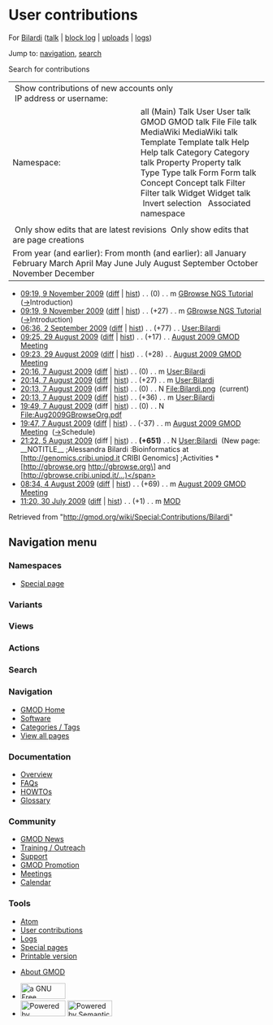 <div id="mw-page-base" class="noprint">

</div>

<div id="mw-head-base" class="noprint">

</div>

<div id="content" class="mw-body" role="main">

<span id="top"></span>

<div id="mw-js-message" style="display:none;">

</div>



# <span dir="auto">User contributions</span>

<div id="bodyContent">

<div id="contentSub">

For [Bilardi](/wiki/User:Bilardi "User:Bilardi") (<a
href="/mediawiki/index.php?title=User_talk:Bilardi&amp;action=edit&amp;redlink=1"
class="new" title="User talk:Bilardi (page does not exist)">talk</a> \|
[block
log](/mediawiki/index.php?title=Special:Log/block&page=User%3ABilardi "Special:Log/block")
\|
[uploads](/wiki/Special:ListFiles/Bilardi "Special:ListFiles/Bilardi")
\| [logs](/wiki/Special:Log/Bilardi "Special:Log/Bilardi"))

</div>

<div id="jump-to-nav" class="mw-jump">

Jump to: [navigation](#mw-navigation), [search](#p-search)

</div>

<div id="mw-content-text">

Search for contributions

<table class="mw-contributions-table">
<colgroup>
<col style="width: 50%" />
<col style="width: 50%" />
</colgroup>
<tbody>
<tr class="odd">
<td colspan="2"> Show contributions of new accounts only<br />
 IP address or username:</td>
</tr>
<tr class="even">
<td class="mw-label">Namespace:</td>
<td>all (Main) Talk User User talk GMOD GMOD talk File File talk
MediaWiki MediaWiki talk Template Template talk Help Help talk Category
Category talk Property Property talk Type Type talk Form Form talk
Concept Concept talk Filter Filter talk Widget Widget talk  
 Invert selection 
 Associated namespace </td>
</tr>
<tr class="odd">
<td colspan="2"></td>
</tr>
<tr class="even">
<td colspan="2"> Only show edits that are latest revisions
 Only show edits that are page creations</td>
</tr>
<tr class="odd">
<td colspan="2">From year (and earlier): From month (and earlier): all
January February March April May June July August September October
November December</td>
</tr>
</tbody>
</table>

- <a
  href="/mediawiki/index.php?title=GBrowse_NGS_Tutorial&amp;oldid=10605"
  class="mw-changeslist-date" title="GBrowse NGS Tutorial">09:19, 9
  November 2009</a>
  ([diff](/mediawiki/index.php?title=GBrowse_NGS_Tutorial&diff=prev&oldid=10605 "GBrowse NGS Tutorial")
  \|
  [hist](/mediawiki/index.php?title=GBrowse_NGS_Tutorial&action=history "GBrowse NGS Tutorial"))
  <span class="mw-changeslist-separator">. .</span>
  <span class="mw-plusminus-null" dir="ltr"
  title="38,463 bytes after change">(0)</span>‎
  <span class="mw-changeslist-separator">. .</span> m
  <a href="/wiki/GBrowse_NGS_Tutorial" class="mw-contributions-title"
  title="GBrowse NGS Tutorial">GBrowse NGS Tutorial</a> ‎
  <span class="comment">([→](/wiki/GBrowse_NGS_Tutorial#Introduction "GBrowse NGS Tutorial")‎<span dir="auto"><span class="autocomment">Introduction</span></span>)</span>
- <a
  href="/mediawiki/index.php?title=GBrowse_NGS_Tutorial&amp;oldid=10604"
  class="mw-changeslist-date" title="GBrowse NGS Tutorial">09:19, 9
  November 2009</a>
  ([diff](/mediawiki/index.php?title=GBrowse_NGS_Tutorial&diff=prev&oldid=10604 "GBrowse NGS Tutorial")
  \|
  [hist](/mediawiki/index.php?title=GBrowse_NGS_Tutorial&action=history "GBrowse NGS Tutorial"))
  <span class="mw-changeslist-separator">. .</span>
  <span class="mw-plusminus-pos" dir="ltr"
  title="38,463 bytes after change">(+27)</span>‎
  <span class="mw-changeslist-separator">. .</span> m
  <a href="/wiki/GBrowse_NGS_Tutorial" class="mw-contributions-title"
  title="GBrowse NGS Tutorial">GBrowse NGS Tutorial</a> ‎
  <span class="comment">([→](/wiki/GBrowse_NGS_Tutorial#Introduction "GBrowse NGS Tutorial")‎<span dir="auto"><span class="autocomment">Introduction</span></span>)</span>
- <a href="/mediawiki/index.php?title=User:Bilardi&amp;oldid=9225"
  class="mw-changeslist-date" title="User:Bilardi">06:36, 2 September
  2009</a>
  ([diff](/mediawiki/index.php?title=User:Bilardi&diff=prev&oldid=9225 "User:Bilardi")
  \|
  [hist](/mediawiki/index.php?title=User:Bilardi&action=history "User:Bilardi"))
  <span class="mw-changeslist-separator">. .</span>
  <span class="mw-plusminus-pos" dir="ltr"
  title="791 bytes after change">(+77)</span>‎
  <span class="mw-changeslist-separator">. .</span>
  <a href="/wiki/User:Bilardi" class="mw-contributions-title"
  title="User:Bilardi">User:Bilardi</a> ‎
- <a
  href="/mediawiki/index.php?title=August_2009_GMOD_Meeting&amp;oldid=9182"
  class="mw-changeslist-date" title="August 2009 GMOD Meeting">09:25, 29
  August 2009</a>
  ([diff](/mediawiki/index.php?title=August_2009_GMOD_Meeting&diff=prev&oldid=9182 "August 2009 GMOD Meeting")
  \|
  [hist](/mediawiki/index.php?title=August_2009_GMOD_Meeting&action=history "August 2009 GMOD Meeting"))
  <span class="mw-changeslist-separator">. .</span>
  <span class="mw-plusminus-pos" dir="ltr"
  title="54,669 bytes after change">(+17)</span>‎
  <span class="mw-changeslist-separator">. .</span>
  <a href="/wiki/August_2009_GMOD_Meeting" class="mw-contributions-title"
  title="August 2009 GMOD Meeting">August 2009 GMOD Meeting</a> ‎
- <a
  href="/mediawiki/index.php?title=August_2009_GMOD_Meeting&amp;oldid=9181"
  class="mw-changeslist-date" title="August 2009 GMOD Meeting">09:23, 29
  August 2009</a>
  ([diff](/mediawiki/index.php?title=August_2009_GMOD_Meeting&diff=prev&oldid=9181 "August 2009 GMOD Meeting")
  \|
  [hist](/mediawiki/index.php?title=August_2009_GMOD_Meeting&action=history "August 2009 GMOD Meeting"))
  <span class="mw-changeslist-separator">. .</span>
  <span class="mw-plusminus-pos" dir="ltr"
  title="54,652 bytes after change">(+28)</span>‎
  <span class="mw-changeslist-separator">. .</span>
  <a href="/wiki/August_2009_GMOD_Meeting" class="mw-contributions-title"
  title="August 2009 GMOD Meeting">August 2009 GMOD Meeting</a> ‎
- <a href="/mediawiki/index.php?title=User:Bilardi&amp;oldid=8911"
  class="mw-changeslist-date" title="User:Bilardi">20:16, 7 August
  2009</a>
  ([diff](/mediawiki/index.php?title=User:Bilardi&diff=prev&oldid=8911 "User:Bilardi")
  \|
  [hist](/mediawiki/index.php?title=User:Bilardi&action=history "User:Bilardi"))
  <span class="mw-changeslist-separator">. .</span>
  <span class="mw-plusminus-null" dir="ltr"
  title="714 bytes after change">(0)</span>‎
  <span class="mw-changeslist-separator">. .</span> m
  <a href="/wiki/User:Bilardi" class="mw-contributions-title"
  title="User:Bilardi">User:Bilardi</a> ‎
- <a href="/mediawiki/index.php?title=User:Bilardi&amp;oldid=8910"
  class="mw-changeslist-date" title="User:Bilardi">20:14, 7 August
  2009</a>
  ([diff](/mediawiki/index.php?title=User:Bilardi&diff=prev&oldid=8910 "User:Bilardi")
  \|
  [hist](/mediawiki/index.php?title=User:Bilardi&action=history "User:Bilardi"))
  <span class="mw-changeslist-separator">. .</span>
  <span class="mw-plusminus-pos" dir="ltr"
  title="714 bytes after change">(+27)</span>‎
  <span class="mw-changeslist-separator">. .</span> m
  <a href="/wiki/User:Bilardi" class="mw-contributions-title"
  title="User:Bilardi">User:Bilardi</a> ‎
- <a href="/mediawiki/index.php?title=File:Bilardi.png&amp;oldid=8909"
  class="mw-changeslist-date" title="File:Bilardi.png">20:13, 7 August
  2009</a> (diff \|
  [hist](/mediawiki/index.php?title=File:Bilardi.png&action=history "File:Bilardi.png"))
  <span class="mw-changeslist-separator">. .</span>
  <span class="mw-plusminus-null" dir="ltr"
  title="0 bytes after change">(0)</span>‎
  <span class="mw-changeslist-separator">. .</span> N
  <a href="/wiki/File:Bilardi.png" class="mw-contributions-title"
  title="File:Bilardi.png">File:Bilardi.png</a> ‎
  <span class="mw-uctop">(current)</span>
- <a href="/mediawiki/index.php?title=User:Bilardi&amp;oldid=8908"
  class="mw-changeslist-date" title="User:Bilardi">20:13, 7 August
  2009</a>
  ([diff](/mediawiki/index.php?title=User:Bilardi&diff=prev&oldid=8908 "User:Bilardi")
  \|
  [hist](/mediawiki/index.php?title=User:Bilardi&action=history "User:Bilardi"))
  <span class="mw-changeslist-separator">. .</span>
  <span class="mw-plusminus-pos" dir="ltr"
  title="687 bytes after change">(+36)</span>‎
  <span class="mw-changeslist-separator">. .</span> m
  <a href="/wiki/User:Bilardi" class="mw-contributions-title"
  title="User:Bilardi">User:Bilardi</a> ‎
- <a
  href="/mediawiki/index.php?title=File:Aug2009GBrowseOrg.pdf&amp;oldid=8907"
  class="mw-changeslist-date" title="File:Aug2009GBrowseOrg.pdf">19:49, 7
  August 2009</a> (diff \|
  [hist](/mediawiki/index.php?title=File:Aug2009GBrowseOrg.pdf&action=history "File:Aug2009GBrowseOrg.pdf"))
  <span class="mw-changeslist-separator">. .</span>
  <span class="mw-plusminus-null" dir="ltr"
  title="0 bytes after change">(0)</span>‎
  <span class="mw-changeslist-separator">. .</span> N
  <a href="/wiki/File:Aug2009GBrowseOrg.pdf"
  class="mw-contributions-title"
  title="File:Aug2009GBrowseOrg.pdf">File:Aug2009GBrowseOrg.pdf</a> ‎
- <a
  href="/mediawiki/index.php?title=August_2009_GMOD_Meeting&amp;oldid=8906"
  class="mw-changeslist-date" title="August 2009 GMOD Meeting">19:47, 7
  August 2009</a>
  ([diff](/mediawiki/index.php?title=August_2009_GMOD_Meeting&diff=prev&oldid=8906 "August 2009 GMOD Meeting")
  \|
  [hist](/mediawiki/index.php?title=August_2009_GMOD_Meeting&action=history "August 2009 GMOD Meeting"))
  <span class="mw-changeslist-separator">. .</span>
  <span class="mw-plusminus-neg" dir="ltr"
  title="12,765 bytes after change">(-37)</span>‎
  <span class="mw-changeslist-separator">. .</span> m
  <a href="/wiki/August_2009_GMOD_Meeting" class="mw-contributions-title"
  title="August 2009 GMOD Meeting">August 2009 GMOD Meeting</a> ‎
  <span class="comment">([→](/wiki/August_2009_GMOD_Meeting#Schedule "August 2009 GMOD Meeting")‎<span dir="auto"><span class="autocomment">Schedule</span></span>)</span>
- <a href="/mediawiki/index.php?title=User:Bilardi&amp;oldid=8797"
  class="mw-changeslist-date" title="User:Bilardi">21:22, 5 August
  2009</a> (diff \|
  [hist](/mediawiki/index.php?title=User:Bilardi&action=history "User:Bilardi"))
  <span class="mw-changeslist-separator">. .</span> **(+651)**‎
  <span class="mw-changeslist-separator">. .</span> N
  <a href="/wiki/User:Bilardi" class="mw-contributions-title"
  title="User:Bilardi">User:Bilardi</a> ‎ <span class="comment">(New
  page: \_\_NOTITLE\_\_ ;Alessandra Bilardi :Bioinformatics at
  \[http://genomics.cribi.unipd.it CRIBI Genomics\] ;Activities \*
  \[http://gbrowse.org http://gbrowse.org\] and
  \[http://gbrowse.cribi.unipd.it/...)</span>
- <a
  href="/mediawiki/index.php?title=August_2009_GMOD_Meeting&amp;oldid=8736"
  class="mw-changeslist-date" title="August 2009 GMOD Meeting">08:34, 4
  August 2009</a>
  ([diff](/mediawiki/index.php?title=August_2009_GMOD_Meeting&diff=prev&oldid=8736 "August 2009 GMOD Meeting")
  \|
  [hist](/mediawiki/index.php?title=August_2009_GMOD_Meeting&action=history "August 2009 GMOD Meeting"))
  <span class="mw-changeslist-separator">. .</span>
  <span class="mw-plusminus-pos" dir="ltr"
  title="10,012 bytes after change">(+69)</span>‎
  <span class="mw-changeslist-separator">. .</span> m
  <a href="/wiki/August_2009_GMOD_Meeting" class="mw-contributions-title"
  title="August 2009 GMOD Meeting">August 2009 GMOD Meeting</a> ‎
- <a href="/mediawiki/index.php?title=MOD&amp;oldid=8710"
  class="mw-changeslist-date" title="MOD">11:20, 30 July 2009</a>
  ([diff](/mediawiki/index.php?title=MOD&diff=prev&oldid=8710 "MOD") \|
  [hist](/mediawiki/index.php?title=MOD&action=history "MOD"))
  <span class="mw-changeslist-separator">. .</span>
  <span class="mw-plusminus-pos" dir="ltr"
  title="4,836 bytes after change">(+1)</span>‎
  <span class="mw-changeslist-separator">. .</span> m
  <a href="/wiki/MOD" class="mw-contributions-title" title="MOD">MOD</a>
  ‎

</div>

<div class="printfooter">

Retrieved from "<http://gmod.org/wiki/Special:Contributions/Bilardi>"

</div>

<div id="catlinks" class="catlinks catlinks-allhidden">

</div>

<div class="visualClear">

</div>

</div>

</div>

<div id="mw-navigation">

## Navigation menu

<div id="mw-head">



<div id="left-navigation">

<div id="p-namespaces" class="vectorTabs" role="navigation"
aria-labelledby="p-namespaces-label">

### Namespaces

- <span id="ca-nstab-special">[Special
  page](/wiki/Special:Contributions/Bilardi "This is a special page, you cannot edit the page itself")</span>

</div>

<div id="p-variants" class="vectorMenu emptyPortlet" role="navigation"
aria-labelledby="p-variants-label">

### 

### Variants[](#)

<div class="menu">

</div>

</div>

</div>

<div id="right-navigation">

<div id="p-views" class="vectorTabs emptyPortlet" role="navigation"
aria-labelledby="p-views-label">

### Views

</div>

<div id="p-cactions" class="vectorMenu emptyPortlet" role="navigation"
aria-labelledby="p-cactions-label">

### Actions[](#)

<div class="menu">

</div>

</div>

<div id="p-search" role="search">

### Search

<div id="simpleSearch">

</div>

</div>

</div>

</div>

<div id="mw-panel">

<div id="p-logo" role="banner">

<a href="/wiki/Main_Page"
style="background-image: url(http://gmod.org/images/GMOD-cogs.png);"
title="Visit the main page"></a>

</div>

<div id="p-Navigation" class="portal" role="navigation"
aria-labelledby="p-Navigation-label">

### Navigation

<div class="body">

- <span id="n-GMOD-Home">[GMOD Home](/wiki/Main_Page)</span>
- <span id="n-Software">[Software](/wiki/GMOD_Components)</span>
- <span id="n-Categories-.2F-Tags">[Categories /
  Tags](/wiki/Categories)</span>
- <span id="n-View-all-pages">[View all
  pages](/wiki/Special:AllPages)</span>

</div>

</div>

<div id="p-Documentation" class="portal" role="navigation"
aria-labelledby="p-Documentation-label">

### Documentation

<div class="body">

- <span id="n-Overview">[Overview](/wiki/Overview)</span>
- <span id="n-FAQs">[FAQs](/wiki/Category:FAQ)</span>
- <span id="n-HOWTOs">[HOWTOs](/wiki/Category:HOWTO)</span>
- <span id="n-Glossary">[Glossary](/wiki/Glossary)</span>

</div>

</div>

<div id="p-Community" class="portal" role="navigation"
aria-labelledby="p-Community-label">

### Community

<div class="body">

- <span id="n-GMOD-News">[GMOD News](/wiki/GMOD_News)</span>
- <span id="n-Training-.2F-Outreach">[Training /
  Outreach](/wiki/Training_and_Outreach)</span>
- <span id="n-Support">[Support](/wiki/Support)</span>
- <span id="n-GMOD-Promotion">[GMOD
  Promotion](/wiki/GMOD_Promotion)</span>
- <span id="n-Meetings">[Meetings](/wiki/Meetings)</span>
- <span id="n-Calendar">[Calendar](/wiki/Calendar)</span>

</div>

</div>

<div id="p-tb" class="portal" role="navigation"
aria-labelledby="p-tb-label">

### Tools

<div class="body">

- <span id="feedlinks"><a
  href="http://gmod.org/mediawiki/index.php?title=Special:Contributions/Bilardi&amp;feed=atom"
  id="feed-atom" class="feedlink" rel="alternate"
  type="application/atom+xml" title="Atom feed for this page">Atom</a></span>
- <span id="t-contributions">[User
  contributions](/wiki/Special:Contributions/Bilardi "A list of contributions of this user")</span>
- <span id="t-log">[Logs](/wiki/Special:Log/Bilardi)</span>
- <span id="t-specialpages"><a href="/wiki/Special:SpecialPages" accesskey="q"
  title="A list of all special pages [q]">Special pages</a></span>
- <span id="t-print"><a
  href="/mediawiki/index.php?title=Special:Contributions/Bilardi&amp;printable=yes"
  rel="alternate" accesskey="p"
  title="Printable version of this page [p]">Printable version</a></span>

</div>

</div>

</div>

</div>

<div id="footer" role="contentinfo">

- <span id="footer-places-about">[About
  GMOD](/wiki/GMOD:About "GMOD:About")</span>

<!-- -->

- <span id="footer-copyrightico">[<img src="http://www.gnu.org/graphics/gfdl-logo-small.png" width="88"
  height="31" alt="a GNU Free Documentation License" />](http://www.gnu.org/licenses/fdl-1.3.html)</span>
- <span id="footer-poweredbyico">[<img src="/mediawiki/skins/common/images/poweredby_mediawiki_88x31.png"
  width="88" height="31" alt="Powered by MediaWiki" />](//www.mediawiki.org/)
  [<img
  src="/mediawiki/extensions/SemanticMediaWiki/includes/../resources/images/smw_button.png"
  width="88" height="31" alt="Powered by Semantic MediaWiki" />](https://www.semantic-mediawiki.org/wiki/Semantic_MediaWiki)</span>

<div style="clear:both">

</div>

</div>
